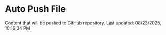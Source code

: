 # Auto Push File

Content that will be pushed to GitHub repository.
Last updated: 08/23/2025, 10:16:34 PM